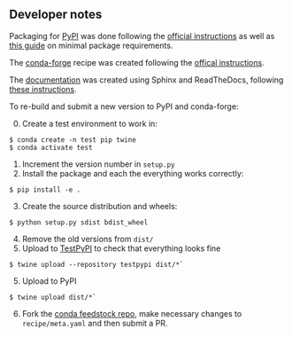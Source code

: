 ## Developer notes

Packaging for [PyPI](https://pypi.org/project/cmdline-provenance/)
was done following the [official instructions](https://packaging.python.org/tutorials/packaging-projects/)
as well as [this guide](http://python-packaging.readthedocs.io/en/latest/minimal.html) on minimal package requirements.

The [conda-forge](https://anaconda.org/conda-forge/cmdline_provenance) recipe was created following the
[offical instructions](https://conda-forge.org/docs/maintainer/adding_pkgs.html#step-by-step-instructions).

The [documentation](https://cmdline-provenance.readthedocs.io/en/latest/) was created using Sphinx and ReadTheDocs,
following [these instructions](http://dont-be-afraid-to-commit.readthedocs.io/en/latest/documentation.html).

To re-build and submit a new version to PyPI and conda-forge:

0. Create a test environment to work in:
```
$ conda create -n test pip twine
$ conda activate test
```
1. Increment the version number in `setup.py`
2. Install the package and each the everything works correctly:
```
$ pip install -e .
```
3. Create the source distribution and wheels:
```
$ python setup.py sdist bdist_wheel
```
4. Remove the old versions from `dist/`
5. Upload to [TestPyPI](https://test.pypi.org/project/cmdline-provenance/) to check that everything looks fine
```
$ twine upload --repository testpypi dist/*`
```
5. Upload to PyPI
```
$ twine upload dist/*`
```
6. Fork the [conda feedstock repo](https://github.com/conda-forge/cmdline_provenance-feedstock), make necessary changes to `recipe/meta.yaml` and then submit a PR.
